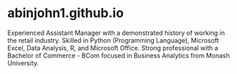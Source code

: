 # abinjohn1.github.io
Experienced Assistant Manager with a demonstrated history of working in the retail industry. Skilled in Python (Programming Language), Microsoft Excel, Data Analysis, R, and Microsoft Office. Strong professional with a Bachelor of Commerce - BCom focused in Business Analytics from Monash University.
